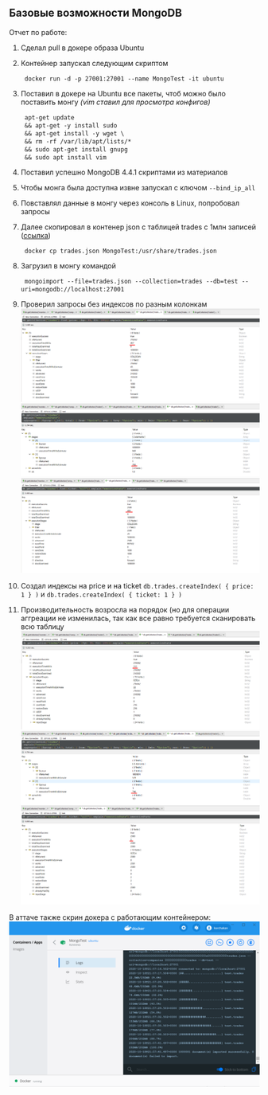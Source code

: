 ## Базовые возможности MongoDB

Отчет по работе:
1. Сделал pull в докере образа Ubuntu
1. Контейнер запускал следующим скриптом

		docker run -d -p 27001:27001 --name MongoTest -it ubuntu 

1. Поставил в докере на Ubuntu все пакеты, чтоб можно было поставить монгу *(vim ставил для просмотра конфигов)*

		apt-get update 
		&& apt-get -y install sudo 
		&& apt-get install -y wget \
		&& rm -rf /var/lib/apt/lists/*
		&& sudo apt-get install gnupg
		&& sudo apt install vim 

1. Поставил успешно MongoDB 4.4.1 скриптами из материалов
1. Чтобы монга была доступна извне запускал с ключом `--bind_ip_all`
1. Повставлял данные в монгу через консоль в Linux, попробовал запросы
1. Далее скопировал в контенер json с таблицей trades с 1млн записей ([ссылка](https://github.com/ozlerhakan/mongodb-json-files))

		docker cp trades.json MongoTest:/usr/share/trades.json

1. Загрузил в монгу командой

		mongoimport --file=trades.json --collection=trades --db=test --uri=mongodb://localhost:27001

1. Проверил запросы без индексов по разным колонкам
![Mongo Before Index 1](attachements/mongo_before_index_1.png)
![Mongo Before Index 2](attachements/mongo_before_index_2.png)
![Mongo Before Index 3](attachements/mongo_before_index_3.png)
1. Создал индексы на price и на ticket `db.trades.createIndex( { price: 1 } )` и `db.trades.createIndex( { ticket: 1 } )`
1. Производительность возросла на порядок (но для операции аггреации не изменилась, так как все равно требуется сканировать всю таблицу
![Mongo After Index 1](attachements/mongo_after_index_1.png)
![Mongo After Index 2](attachements/mongo_after_index_2.png)
![Mongo After Index 3](attachements/mongo_after_index_3.png)

В аттаче также скрин докера с работающим контейнером:
![Docker](attachements/docker.png)
